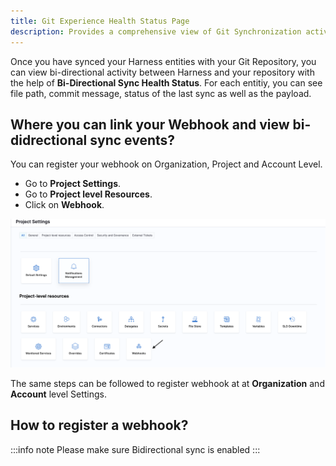 ```yaml
---
title: Git Experience Health Status Page
description: Provides a comprehensive view of Git Synchronization activitites.
---
```


Once you have synced your Harness entities with your Git Repository, you can view bi-directional activity between Harness and your repository with the help of **Bi-Directional Sync Health Status**.
For each entitiy, you can see file path, commit message, status of the last sync as well as the payload.

## Where you can link your Webhook and view bi-didrectional sync events?

You can register your webhook on Organization, Project and Account Level. 

- Go to  **Project Settings**.
- Go to **Project level Resources**.
- Click on **Webhook**.

![](./static/project-webhook-setting.png)

The same steps can be followed to register webhook at at **Organization** and **Account** level Settings.

## How to register a webhook?

:::info note
Please make sure Bidirectional sync is enabled 
:::


